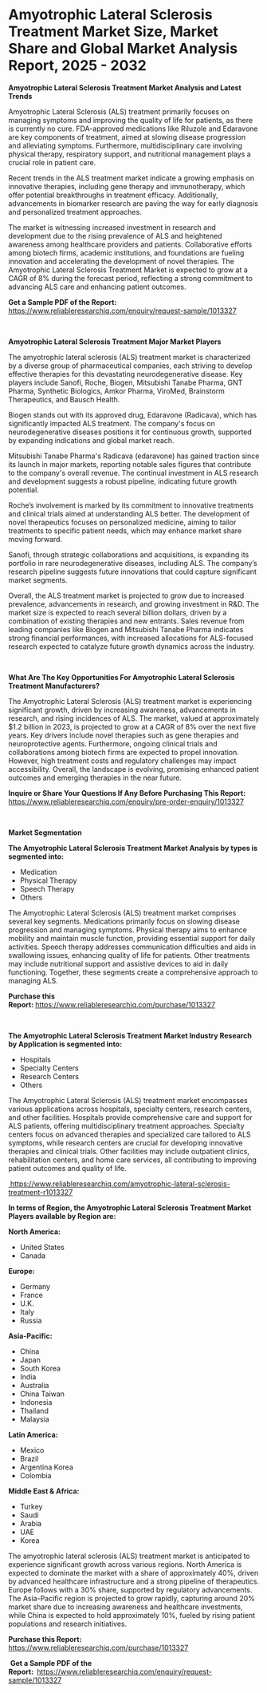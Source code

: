<p><h1>Amyotrophic Lateral Sclerosis Treatment Market Size, Market Share and Global Market Analysis Report, 2025 - 2032</h1></p><p><strong>Amyotrophic Lateral Sclerosis Treatment Market Analysis and Latest Trends</strong></p>
<p><p>Amyotrophic Lateral Sclerosis (ALS) treatment primarily focuses on managing symptoms and improving the quality of life for patients, as there is currently no cure. FDA-approved medications like Riluzole and Edaravone are key components of treatment, aimed at slowing disease progression and alleviating symptoms. Furthermore, multidisciplinary care involving physical therapy, respiratory support, and nutritional management plays a crucial role in patient care.</p><p>Recent trends in the ALS treatment market indicate a growing emphasis on innovative therapies, including gene therapy and immunotherapy, which offer potential breakthroughs in treatment efficacy. Additionally, advancements in biomarker research are paving the way for early diagnosis and personalized treatment approaches.</p><p>The market is witnessing increased investment in research and development due to the rising prevalence of ALS and heightened awareness among healthcare providers and patients. Collaborative efforts among biotech firms, academic institutions, and foundations are fueling innovation and accelerating the development of novel therapies. The Amyotrophic Lateral Sclerosis Treatment Market is expected to grow at a CAGR of 8% during the forecast period, reflecting a strong commitment to advancing ALS care and enhancing patient outcomes.</p></p>
<p><strong>Get a Sample PDF of the Report:&nbsp;</strong> <a href="https://www.reliableresearchiq.com/enquiry/request-sample/1013327?utm_campaign=3448&utm_medium=2&utm_source=Github&utm_content=ia&utm_term=17042025&utm_id=amyotrophic-lateral-sclerosis-treatment">https://www.reliableresearchiq.com/enquiry/request-sample/1013327</a></p>
<p>&nbsp;</p>
<p><strong>Amyotrophic Lateral Sclerosis Treatment Major Market Players</strong></p>
<p><p>The amyotrophic lateral sclerosis (ALS) treatment market is characterized by a diverse group of pharmaceutical companies, each striving to develop effective therapies for this devastating neurodegenerative disease. Key players include Sanofi, Roche, Biogen, Mitsubishi Tanabe Pharma, GNT Pharma, Synthetic Biologics, Amkor Pharma, ViroMed, Brainstorm Therapeutics, and Bausch Health.</p><p>Biogen stands out with its approved drug, Edaravone (Radicava), which has significantly impacted ALS treatment. The company's focus on neurodegenerative diseases positions it for continuous growth, supported by expanding indications and global market reach.</p><p>Mitsubishi Tanabe Pharma's Radicava (edaravone) has gained traction since its launch in major markets, reporting notable sales figures that contribute to the company's overall revenue. The continual investment in ALS research and development suggests a robust pipeline, indicating future growth potential.</p><p>Roche’s involvement is marked by its commitment to innovative treatments and clinical trials aimed at understanding ALS better. The development of novel therapeutics focuses on personalized medicine, aiming to tailor treatments to specific patient needs, which may enhance market share moving forward.</p><p>Sanofi, through strategic collaborations and acquisitions, is expanding its portfolio in rare neurodegenerative diseases, including ALS. The company’s research pipeline suggests future innovations that could capture significant market segments.</p><p>Overall, the ALS treatment market is projected to grow due to increased prevalence, advancements in research, and growing investment in R&D. The market size is expected to reach several billion dollars, driven by a combination of existing therapies and new entrants. Sales revenue from leading companies like Biogen and Mitsubishi Tanabe Pharma indicates strong financial performances, with increased allocations for ALS-focused research expected to catalyze future growth dynamics across the industry.</p></p>
<p>&nbsp;</p>
<p><strong>What Are The Key Opportunities For Amyotrophic Lateral Sclerosis Treatment Manufacturers?</strong></p>
<p><p>The Amyotrophic Lateral Sclerosis (ALS) treatment market is experiencing significant growth, driven by increasing awareness, advancements in research, and rising incidences of ALS. The market, valued at approximately $1.2 billion in 2023, is projected to grow at a CAGR of 8% over the next five years. Key drivers include novel therapies such as gene therapies and neuroprotective agents. Furthermore, ongoing clinical trials and collaborations among biotech firms are expected to propel innovation. However, high treatment costs and regulatory challenges may impact accessibility. Overall, the landscape is evolving, promising enhanced patient outcomes and emerging therapies in the near future.</p></p>
<p><strong>Inquire or Share Your Questions If Any Before Purchasing This Report:</strong> <a href="https://www.reliableresearchiq.com/enquiry/pre-order-enquiry/1013327?utm_campaign=3448&utm_medium=2&utm_source=Github&utm_content=ia&utm_term=17042025&utm_id=amyotrophic-lateral-sclerosis-treatment">https://www.reliableresearchiq.com/enquiry/pre-order-enquiry/1013327</a></p>
<p>&nbsp;</p>
<p><strong>Market Segmentation</strong></p>
<p><strong>The Amyotrophic Lateral Sclerosis Treatment Market Analysis by types is segmented into:</strong></p>
<p><ul><li>Medication</li><li>Physical Therapy</li><li>Speech Therapy</li><li>Others</li></ul></p>
<p><p>The Amyotrophic Lateral Sclerosis (ALS) treatment market comprises several key segments. Medications primarily focus on slowing disease progression and managing symptoms. Physical therapy aims to enhance mobility and maintain muscle function, providing essential support for daily activities. Speech therapy addresses communication difficulties and aids in swallowing issues, enhancing quality of life for patients. Other treatments may include nutritional support and assistive devices to aid in daily functioning. Together, these segments create a comprehensive approach to managing ALS.</p></p>
<p><strong>Purchase this Report:&nbsp;</strong><a href="https://www.reliableresearchiq.com/purchase/1013327?utm_campaign=3448&utm_medium=2&utm_source=Github&utm_content=ia&utm_term=17042025&utm_id=amyotrophic-lateral-sclerosis-treatment">https://www.reliableresearchiq.com/purchase/1013327</a></p>
<p>&nbsp;</p>
<p><strong>The Amyotrophic Lateral Sclerosis Treatment Market Industry Research by Application is segmented into:</strong></p>
<p><ul><li>Hospitals</li><li>Specialty Centers</li><li>Research Centers</li><li>Others</li></ul></p>
<p><p>The Amyotrophic Lateral Sclerosis (ALS) treatment market encompasses various applications across hospitals, specialty centers, research centers, and other facilities. Hospitals provide comprehensive care and support for ALS patients, offering multidisciplinary treatment approaches. Specialty centers focus on advanced therapies and specialized care tailored to ALS symptoms, while research centers are crucial for developing innovative therapies and clinical trials. Other facilities may include outpatient clinics, rehabilitation centers, and home care services, all contributing to improving patient outcomes and quality of life.</p></p>
<p><a href="https://www.reliableresearchiq.com/amyotrophic-lateral-sclerosis-treatment-r1013327?utm_campaign=3448&utm_medium=2&utm_source=Github&utm_content=ia&utm_term=17042025&utm_id=amyotrophic-lateral-sclerosis-treatment">&nbsp;https://www.reliableresearchiq.com/amyotrophic-lateral-sclerosis-treatment-r1013327</a></p>
<p><strong>In terms of Region, the Amyotrophic Lateral Sclerosis Treatment Market Players available by Region are:</strong></p>
<p>
    <p> <strong> North America: </strong>
        <ul>
            <li>United States</li>
            <li>Canada</li>
        </ul>
        </p> 
    <p> <strong> Europe: </strong>
        <ul>
            <li>Germany</li>
            <li>France</li>
            <li>U.K.</li>
            <li>Italy</li>
            <li>Russia</li>
        </ul>
        </p> 
    <p> <strong> Asia-Pacific: </strong>
        <ul>
            <li>China</li>
            <li>Japan</li>
            <li>South Korea</li>
            <li>India</li>
            <li>Australia</li>
            <li>China Taiwan</li>
            <li>Indonesia</li>
            <li>Thailand</li>
            <li>Malaysia</li>
        </ul>
        </p> 
    <p> <strong> Latin America: </strong>
        <ul>
            <li>Mexico</li>
            <li>Brazil</li>
            <li>Argentina Korea</li>
            <li>Colombia</li>
        </ul>
        </p> 
    <p> <strong> Middle East & Africa: </strong>
        <ul>
            <li>Turkey</li>
            <li>Saudi</li>
            <li>Arabia</li>
            <li>UAE</li>
            <li>Korea</li>
        </ul>
    </p>
    </p>
<p><p>The amyotrophic lateral sclerosis (ALS) treatment market is anticipated to experience significant growth across various regions. North America is expected to dominate the market with a share of approximately 40%, driven by advanced healthcare infrastructure and a strong pipeline of therapeutics. Europe follows with a 30% share, supported by regulatory advancements. The Asia-Pacific region is projected to grow rapidly, capturing around 20% market share due to increasing awareness and healthcare investments, while China is expected to hold approximately 10%, fueled by rising patient populations and research initiatives.</p></p>
<p><strong>Purchase this Report: </strong><a href="https://www.reliableresearchiq.com/purchase/1013327?utm_campaign=3448&utm_medium=2&utm_source=Github&utm_content=ia&utm_term=17042025&utm_id=amyotrophic-lateral-sclerosis-treatment">https://www.reliableresearchiq.com/purchase/1013327</a></p>
<p>&nbsp;<strong>Get a Sample PDF of the Report:&nbsp;&nbsp;</strong><a href="https://www.reliableresearchiq.com/enquiry/request-sample/1013327?utm_campaign=3448&utm_medium=2&utm_source=Github&utm_content=ia&utm_term=17042025&utm_id=amyotrophic-lateral-sclerosis-treatment">https://www.reliableresearchiq.com/enquiry/request-sample/1013327</a></p>
<p><strong></strong></p>
<p><p></p><p></p><p></p></p>